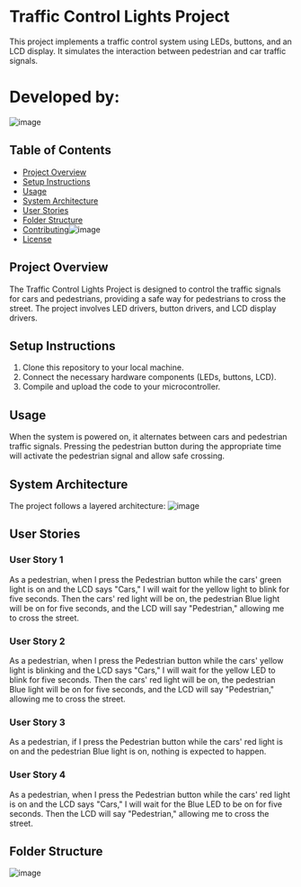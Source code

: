 # Traffic Control Lights Project

This project implements a traffic control system using LEDs, buttons, and an LCD display. It simulates the interaction between pedestrian and car traffic signals.
# Developed by:
![image](https://github.com/mahmoudhelmyy/Traffic_Control_Lights/assets/52659572/9c575043-cb2f-4b80-afaa-d745c58ca00d)

## Table of Contents
- [Project Overview](#project-overview)
- [Setup Instructions](#setup-instructions)
- [Usage](#usage)
- [System Architecture](#system-architecture)
- [User Stories](#user-stories)
- [Folder Structure](#folder-structure)
- [Contributing](#contributing)![image](https://github.com/mahmoudhelmyy/Traffic_Control_Lights/assets/52659572/9c575043-cb2f-4b80-afaa-d745c58ca00d)
- [License](#license)

## Project Overview

The Traffic Control Lights Project is designed to control the traffic signals for cars and pedestrians, providing a safe way for pedestrians to cross the street. The project involves LED drivers, button drivers, and LCD display drivers.

## Setup Instructions

1. Clone this repository to your local machine.
2. Connect the necessary hardware components (LEDs, buttons, LCD).
3. Compile and upload the code to your microcontroller.

## Usage

When the system is powered on, it alternates between cars and pedestrian traffic signals. Pressing the pedestrian button during the appropriate time will activate the pedestrian signal and allow safe crossing.

## System Architecture

The project follows a layered architecture:
![image](https://github.com/mahmoudhelmyy/Traffic_Control_Lights/assets/52659572/f17224ae-2c58-4ab3-810a-4f9d2ed6a7a0)

## User Stories

### User Story 1
As a pedestrian, when I press the Pedestrian button while the cars' green light is on and the LCD says "Cars," I will wait for the yellow light to blink for five seconds. Then the cars' red light will be on, the pedestrian Blue light will be on for five seconds, and the LCD will say "Pedestrian," allowing me to cross the street.

### User Story 2
As a pedestrian, when I press the Pedestrian button while the cars' yellow light is blinking and the LCD says "Cars," I will wait for the yellow LED to blink for five seconds. Then the cars' red light will be on, the pedestrian Blue light will be on for five seconds, and the LCD will say "Pedestrian," allowing me to cross the street.

### User Story 3
As a pedestrian, if I press the Pedestrian button while the cars' red light is on and the pedestrian Blue light is on, nothing is expected to happen.

### User Story 4
As a pedestrian, when I press the Pedestrian button while the cars' red light is on and the LCD says "Cars," I will wait for the Blue LED to be on for five seconds. Then the LCD will say "Pedestrian," allowing me to cross the street.

## Folder Structure
![image](https://github.com/mahmoudhelmyy/Traffic_Control_Lights/assets/52659572/a5cc0aba-e377-48ef-b224-f08c27166bd0)


